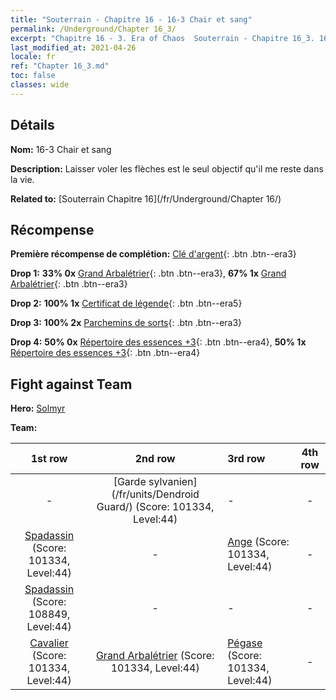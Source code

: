 ```yaml
---
title: "Souterrain - Chapitre 16 - 16-3 Chair et sang"
permalink: /Underground/Chapter 16_3/
excerpt: "Chapitre 16 - 3. Era of Chaos  Souterrain - Chapitre 16_3. 16-3 Chair et sang"
last_modified_at: 2021-04-26
locale: fr
ref: "Chapter 16_3.md"
toc: false
classes: wide
---
```


## Détails

 **Nom:** 16-3 Chair et sang

 **Description:** Laisser voler les flèches est le seul objectif qu'il me reste dans la vie.

 **Related to:** [Souterrain Chapitre 16](/fr/Underground/Chapter 16/)

## Récompense

 **Première récompense de complétion:** [Clé d'argent](/ItemsFR/con_693/){: .btn .btn--era3}

 **Drop 1:** **33% 0x** [Grand Arbalétrier](/ItemsFR/unt_191/){: .btn .btn--era3}, **67% 1x** [Grand Arbalétrier](/ItemsFR/unt_191/){: .btn .btn--era3}

 **Drop 2:** **100% 1x** [Certificat de légende](/ItemsFR/mat_67/){: .btn .btn--era5}

 **Drop 3:** **100% 2x** [Parchemins de sorts](/ItemsFR/con_694/){: .btn .btn--era3}

 **Drop 4:** **50% 0x** [Répertoire des essences +3](/ItemsFR/mat_60/){: .btn .btn--era4}, **50% 1x** [Répertoire des essences +3](/ItemsFR/mat_60/){: .btn .btn--era4}


## Fight against Team
 **Hero:** [Solmyr](/fr/heroes/Solmyr/)

 **Team:**


  | 1st row | 2nd row | 3rd row | 4th row |
  |:----:|:----:|:----|:----:|
  | - | [Garde sylvanien](/fr/units/Dendroid Guard/) (Score: 101334, Level:44)  | - | - |
  | [Spadassin](/fr/units/Swordsman/) (Score: 101334, Level:44)  | - | [Ange](/fr/units/Angel/) (Score: 101334, Level:44)  | - |
  | [Spadassin](/fr/units/Swordsman/) (Score: 108849, Level:44)  | - | - | - |
  | [Cavalier](/fr/units/Cavalier/) (Score: 101334, Level:44)  | [Grand Arbalétrier](/fr/units/Marksman/) (Score: 101334, Level:44)  | [Pégase](/fr/units/Pegasus/) (Score: 101334, Level:44)  | - |


